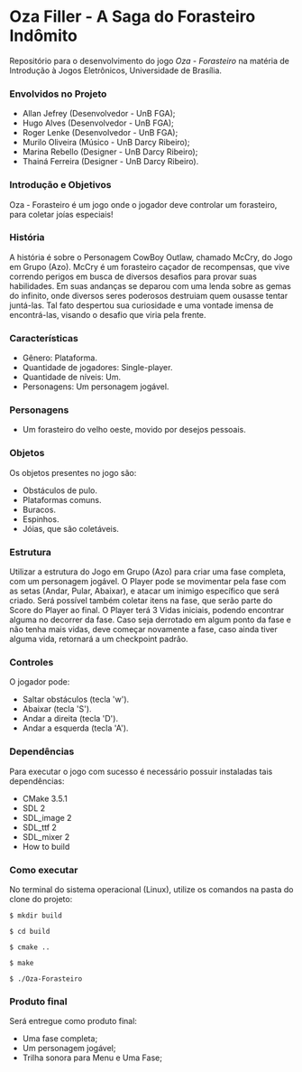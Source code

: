 # Oza Filler - A Saga do Forasteiro Indômito


Repositório para o desenvolvimento do jogo _Oza - Forasteiro_ na matéria de Introdução à Jogos Eletrônicos, Universidade de Brasília.


### Envolvidos no Projeto

* Allan Jefrey (Desenvolvedor - UnB FGA);
* Hugo Alves (Desenvolvedor - UnB FGA);
* Roger Lenke (Desenvolvedor - UnB FGA);
* Murilo Oliveira (Músico - UnB Darcy Ribeiro);
* Marina Rebello (Designer - UnB Darcy Ribeiro);
* Thainá Ferreira (Designer - UnB Darcy Ribeiro).

### Introdução e Objetivos

Oza - Forasteiro é um jogo onde o jogador deve controlar um forasteiro, para coletar joías especiais!

### História

A história é sobre o Personagem CowBoy Outlaw, chamado McCry, do Jogo em Grupo (Azo). McCry é um forasteiro caçador de recompensas, que vive correndo perigos em busca de diversos desafios para provar suas habilidades. Em suas andanças se deparou com uma lenda sobre as gemas do infinito, onde diversos seres poderosos destruiam quem ousasse tentar juntá-las. Tal fato despertou sua curiosidade e uma vontade imensa de encontrá-las, visando o desafio que viria pela frente.

### Características

* Gênero: Plataforma.
* Quantidade de jogadores: Single-player.
* Quantidade de níveis: Um.
* Personagens: Um personagem jogável.

### Personagens

* Um forasteiro do velho oeste, movido por desejos pessoais.

### Objetos

Os objetos presentes no jogo são:
* Obstáculos de pulo.
* Plataformas comuns.
* Buracos.
* Espinhos.
* Jóias, que são coletáveis.

### Estrutura

Utilizar a estrutura do Jogo em Grupo (Azo) para criar uma fase completa, com um personagem jogável. O Player pode se movimentar pela fase com as setas (Andar, Pular, Abaixar), e atacar um inimigo específico que será criado. Será possível também coletar itens na fase, que serão parte do Score do Player ao final. O Player terá 3 Vidas iniciais, podendo encontrar alguma no decorrer da fase. Caso seja derrotado em algum ponto da fase e não tenha mais vidas, deve começar novamente a fase, caso ainda tiver alguma vida, retornará a um checkpoint padrão.

### Controles

O jogador pode:
* Saltar obstáculos (tecla 'w').
* Abaixar (tecla 'S').
* Andar a direita (tecla 'D').
* Andar a esquerda (tecla 'A').

### Dependências

Para executar o jogo com sucesso é necessário possuir instaladas tais dependências:
* CMake 3.5.1
* SDL 2
* SDL_image 2
* SDL_ttf 2
* SDL_mixer 2
* How to build

### Como executar

No terminal do sistema operacional (Linux), utilize os comandos na pasta do clone do projeto:
```
$ mkdir build
```
```
$ cd build
```
```
$ cmake ..
```
```
$ make
```
```
$ ./Oza-Forasteiro
```

### Produto final

Será entregue como produto final:
* Uma fase completa;
* Um personagem jogável;
* Trilha sonora para Menu e Uma Fase;

